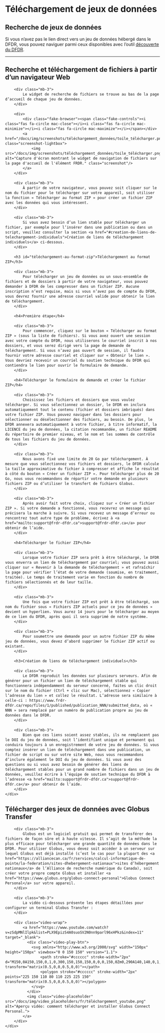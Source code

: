 # Téléchargement de jeux de données

## Recherche de jeux de données
Si vous n’avez pas le lien direct vers un jeu de données hébergé dans le DFDR, vous pouvez naviguer parmi ceux disponibles avec l’outil [découverte du DFDR](/repo/search?locale=fr).

<hr />
<div class="card-shadow mb-3">
    <div class="card-body">
        <h2 id="recherche-et-telechargement-de-fichiers-a-partir-dun-navigateur-web">Recherche et téléchargement de fichiers à partir d’un navigateur Web</h2>

        <div class="mb-3">
            Le widget de recherche de fichiers se trouve au bas de la page d’accueil de chaque jeu de données.
        </div>

        <div>
            <div class="fake-browser"><span class="fake-controls"><i class="fas fa-circle mac-close"></i><i class="fas fa-circle mac-minimize"></i><i class="fas fa-circle mac-maximize"></i></span></div>
            <a href="/docs/img/screenshots/téléchargement_données/toile_télécharger.png" class="screenshot-lightbox">
                <img src="/docs/img/screenshots/téléchargement_données/toile_télécharger.png" alt="Capture d'écran montrant le widget de navigation de fichiers sur la page d'accueil de l'élément FRDR." class="screenshot"/>
            </a>
        </div>

        <div class="mb-3">
            À partir de votre navigateur, vous pouvez soit cliquer sur le nom du fichier pour le télécharger sur votre appareil, soit utiliser la fonction « Télécharger au format ZIP » pour créer un fichier ZIP avec les données qui vous intéressent.
        </div>

        <div class="mb-3">
            Si vous avez besoin d’un lien stable pour télécharger un fichier, par exemple pour l’insérer dans une publication ou dans un script, veuillez consulter la section <a href="#creation-de-liens-de-telechargement-individuels">Création de liens de téléchargement individuels</a> ci-dessous.
        </div>

        <h3 id="téléchargement-au-format-zip">Téléchargement au format ZIP</h3>

        <div class="mb-3">
            Pour télécharger un jeu de données ou un sous-ensemble de fichiers et de dossiers à partir de votre navigateur, vous pouvez demander à DFDR de les compresser dans un fichier ZIP. Aucune inscription n’est requise, mais si vous n’avez pas de compte du DFDR, vous devrez fournir une adresse courriel valide pour obtenir le lien de téléchargement.
        </div>

        <h4>Première étape</h4>

        <div class="mb-3">
            Pour commencer, cliquez sur le bouton « Télécharger au format ZIP » (sous la liste de fichiers). Si vous avez ouvert une session avec votre compte du DFDR, nous utiliserons le courriel inscrit à nos dossiers, et vous serez dirigé vers la page de demande de téléchargement. Si vous n’avez pas ouvert de session, il faudra fournir votre adresse courriel et cliquer sur « Obtenir le lien ». Vous devriez recevoir un courriel du soutien technique du DFDR qui contiendra le lien pour ouvrir le formulaire de demande.
        </div>

        <h4>Télécharger le formulaire de demande et créer le fichier ZIP</h4>

        <div class="mb-3">
            Choisissez les fichiers et dossiers que vous voulez télécharger. Si vous sélectionnez un dossier, le DFDR en inclura automatiquement tout le contenu (fichier et dossiers imbriqués) dans votre fichier ZIP. Vous pouvez naviguer dans les dossiers pour sélectionner ou désélectionner des fichiers, au besoin. De plus, le DFDR annexera automatiquement à votre fichier, à titre informatif, la LICENCE du jeu de données, la citation recommandée, un fichier README du répertoire de premier niveau, et le nom et les sommes de contrôle de tous les fichiers du jeu de données.
        </div>

        <div class="mb-3">
            Nous avons fixé une limite de 20 Go par téléchargement. À mesure que vous sélectionnez vos fichiers et dossiers, le DFDR calcule la taille approximative du fichier à compresser et affiche le résultat à côté du bouton « Créer un fichier ZIP ». Pour télécharger plus de 20 Go, nous vous recommandons de répartir votre demande en plusieurs fichiers ZIP ou d’utiliser le transfert de fichiers Globus.
        </div>

        <div class="mb-3">
            Après avoir fait votre choix, cliquez sur « Créer un fichier ZIP ». Si votre demande a fonctionné, vous recevrez un message qui précisera la marche à suivre. Si vous recevez un message d’erreur ou rencontrez tout autre type de problème, écrivez à <a href="mailto:support@frdr-dfdr.ca">support@frdr-dfdr.ca</a> pour obtenir de l’aide.
        </div>

        <h4>Télécharger le fichier ZIP</h4>

        <div class="mb-3">
            Lorsque votre fichier ZIP sera prêt à être téléchargé, le DFDR vous enverra un lien de téléchargement par courriel; vous pouvez aussi cliquer sur « Revenir à la demande de téléchargement » et rafraîchir la page pour vérifier l’état de votre demande (soumise, en traitement, traitée). Le temps de traitement varie en fonction du nombre de fichiers sélectionnés et de leur taille.
        </div>

        <div class="mb-3">
            Une fois que votre fichier ZIP est prêt à être téléchargé, son nom du fichier sous « Fichiers ZIP actuels pour ce jeu de données » devient un hyperlien. Vous aurez 14 jours pour le télécharger au moyen de ce lien du DFDR, après quoi il sera supprimé de notre système.
        </div>

        <div class="mb-3">
            Pour soumettre une demande pour un autre fichier ZIP du même jeu de données, vous devez d’abord supprimer le fichier ZIP actif ou existant.
        </div>

        <h3>Création de liens de téléchargement individuels</h3>

        <div class="mb-3">
            Le DFDR reproduit les données sur plusieurs serveurs. Afin de générer pour un fichier un lien de téléchargement stable qui fonctionnera indépendamment du serveur concerné, faites un clic droit sur le nom du fichier (Ctrl + clic sur Mac), sélectionnez « Copier l’adresse du lien » et collez le résultat. L’adresse sera similaire à celle-ci : https://www.frdr-dfdr.ca/repo/files/1/published/publication_NNN/submitted_data, où « NNN » sera remplacé par un numéro de publication propre au jeu de données dans le DFDR.
        </div>

        <div class="mb-3">
            Bien que ces liens soient assez stables, ils ne remplacent pas le DOI du jeu de données, soit l’identifiant unique et permanent qui conduira toujours à un enregistrement de votre jeu de données. Si vous comptez insérer un lien de téléchargement dans une publication, un fichier de script ou sur votre site Web, nous vous recommandons d’inclure également le DOI du jeu de données. Si vous avez des questions ou si vous avez besoin de générer des liens de téléchargement stables pour un grand nombre de fichiers dans un jeu de données, veuillez écrire à l’équipe de soutien technique du DFDR à l’adresse <a href="mailto:support@frdr-dfdr.ca">support@frdr-dfdr.ca</a> pour obtenir de l’aide.
        </div>
    </div>
</div>

<div class="card-shadow mb-3">
    <div class="card-body">
        <h2 id="telecharger-des-jeux-de-donnees-avec-globus-transfer">Télécharger des jeux de données avec Globus Transfer</h2>

        <div class="mb-3">
            Globus est un logiciel gratuit qui permet de transférer des fichiers de façon sûre et à haute vitesse. Il s’agit de la méthode la plus efficace pour télécharger une grande quantité de données dans le DFDR. Pour utiliser Globus, vous devez soit accéder à un serveur sur lequel Globus est déjà installé (c’est le cas pour la plupart des <a href="https://alliancecan.ca/fr/services/calcul-informatique-de-pointe/la-federation/sites-dhebergement-nationaux">sites d’hébergement nationaux</a> de l’Alliance de recherche numérique du Canada), soit créer votre propre compte Globus et installer <a href="https://www.globus.org/globus-connect-personal">Globus Connect Personal</a> sur votre appareil.
        </div>

        <div class="mb-3">
            La vidéo ci-dessous présente les étapes détaillées pour configurer un terminal Globus Transfer :
        </div>

        <div class="video-wrap">
            <a href="https://www.youtube.com/watch?v=zSdpMNlIlpk&list=PLX9EpizS4A0suoSV2N0nn9parl96xHPkz&index=11" target="_blank">
              <div class="video-play-btn">
                <svg xmlns="http://www.w3.org/2000/svg" width="150px" height="150px" viewbox="0 0 150 150" version="1.1">
                    <path stroke="#cccccc" stroke-width="2px" d="M150,0A150,150,0,1,0,300,150,150,150,0,0,0,150,0Zm0,290A140,140,0,1,1,290,150,140,140,0,0,1,150,290Z" transform="matrix(0.5,0,0,0.5,0,0)"></path>
                    <polygon stroke="#cccccc" stroke-width="2px" points="225 150 110 80 110 225 225 150" transform="matrix(0.5,0,0,0.5,0,0)"></polygon>
                </svg>
              </div>
              <img class="video-placeholder" src="/docs/img/video_placeholders/fr/téléchargement_youtube.png" alt="Aperçu vidéo: comment télécharger et installer Globus Connect Personal.">
            </a>
        </div>
    </div>
</div>
